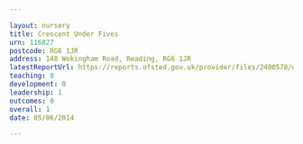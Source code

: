 ```yaml
---

layout: nursery
title: Crescent Under Fives
urn: 116827
postcode: RG6 1JR
address: 148 Wokingham Road, Reading, RG6 1JR
latestReportUrl: https://reports.ofsted.gov.uk/provider/files/2400578/urn/116827.pdf
teaching: 0
development: 0
leadership: 1
outcomes: 0
overall: 1
date: 05/06/2014

---
```

